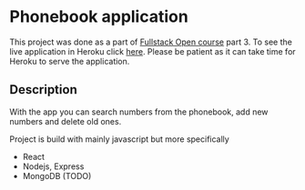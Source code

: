 # Phonebook application

This project was done as a part of [Fullstack Open course](https://fullstackopen.com/osa3) part 3. To see the live application in Heroku click [here](https://evening-river-96151.herokuapp.com/). Please be patient as it can take time for Heroku to serve the application.

## Description

With the app you can search numbers from the phonebook, add new numbers and delete old ones.

Project is build with mainly javascript but more specifically
- React
- Nodejs, Express
- MongoDB (TODO)
